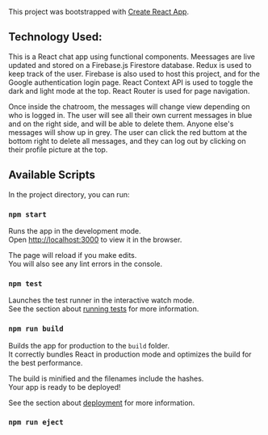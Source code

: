 This project was bootstrapped with [Create React App](https://github.com/facebook/create-react-app).

## Technology Used:
This is a React chat app using functional components. Meessages are live updated and stored on a Firebase.js Firestore database. Redux is used to keep track of the user. Firebase is also used to host this project, and for the Google authentication login page. React Context API is used to toggle the dark and light mode at the top. React Router is used for page navigation.

Once inside the chatroom, the messages will change view depending on who is logged in. The user will see all their own current messages in blue and on the right side, and will be able to delete them. Anyone else's messages will show up in grey. The user can click the red buttom at the bottom right to delete all messages, and they can log out by clicking on their profile picture at the top.

## Available Scripts

In the project directory, you can run:

### `npm start`

Runs the app in the development mode.<br />
Open [http://localhost:3000](http://localhost:3000) to view it in the browser.

The page will reload if you make edits.<br />
You will also see any lint errors in the console.

### `npm test`

Launches the test runner in the interactive watch mode.<br />
See the section about [running tests](https://facebook.github.io/create-react-app/docs/running-tests) for more information.

### `npm run build`

Builds the app for production to the `build` folder.<br />
It correctly bundles React in production mode and optimizes the build for the best performance.

The build is minified and the filenames include the hashes.<br />
Your app is ready to be deployed!

See the section about [deployment](https://facebook.github.io/create-react-app/docs/deployment) for more information.

### `npm run eject`
